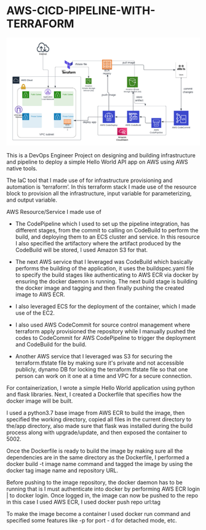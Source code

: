 # AWS-CICD-PIPELINE-WITH-TERRAFORM
<p align="center">
  <img src="https://github.com/awsactivators/AWS-CICD-PIPELINE-WITH-TERRAFORM/blob/master/design.png" width="650" title="design">
</p>

This is a DevOps Engineer Project on designing and building infrastructure and pipeline to deploy a simple
Hello World API app on AWS using AWS native tools.

The IaC tool that I made use of for infrastructure provisioning and automation is ‘terraform’. In this
terraform stack I made use of the resource block to provision all the infrastructure, input variable for
parameterizing, and output variable.

AWS Resource/Service I made use of
- The CodePipeline which I used to set up the pipeline integration, has different stages, from the commit
to calling on CodeBuild to perform the build, and deploying them to an ECS cluster and service. In this
resource I also specified the artifactory where the artifact produced by the CodeBuild will be stored, I used
Amazon S3 for that.

- The next AWS service that I leveraged was CodeBuild which basically performs the building of the
application, it uses the buildspec.yaml file to specify the build stages like authenticating to AWS ECR via
docker by ensuring the docker daemon is running. The next build stage is building the docker image and
tagging and then finally pushing the created image to AWS ECR.

- I also leveraged ECS for the deployment of the container, which I made use of the EC2.

- I also used AWS CodeCommit for source control management where terraform apply provisioned the
repository while I manually pushed the codes to CodeCommit for AWS CodePipeline to trigger the
deployment and CodeBuild for the build.

- Another AWS service that I leveraged was S3 for securing the terraform.tfstate file by making sure it's
private and not accessible publicly, dynamo DB for locking the terraform.tfstate file so that one person
can work on it one at a time and VPC for a secure connection.

For containerization, I wrote a simple Hello World application using python and flask libraries. Next, I
created a Dockerfile that specifies how the docker image will be built.

I used a python3.7 base image from AWS ECR to build the image, then specified the working directory,
copied all files in the current directory to the/app directory, also made sure that flask was installed during
the build process along with upgrade/update, and then exposed the container to 5002.

Once the Dockerfile is ready to build the image by making sure all the dependencies are in the same
directory as the Dockerfile, I performed a docker build -t image name command and tagged the image by
using the docker tag image name and repository URL.

Before pushing to the image repository, the docker daemon has to be running that is I must authenticate
into docker by performing AWS ECR login | to docker login.
Once logged in, the image can now be pushed to the repo in this case I used AWS ECR, I used docker push
repo url:tag

To make the image become a container I used docker run command and specified some features like -p
for port - d for detached mode, etc.
